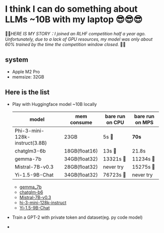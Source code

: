 # I think I can do something about LLMs ~10B with my laptop :sunglasses::sunglasses::sunglasses:  
💢💢*HERE IS MY STORY：I joined an RLHF competition half a year ago. Unfortunately, due to a lack of GPU resources, my model was only about 60% trained by the time the competition window closed.* 💢💢

## system
* Apple M2 Pro
* memsize: 32GB

## Here is the list
* Play with Huggingface model ~10B locally
  
  | model       |mem consume   | bare run on CPU | bare run on MPS 
  | ------------|------------- | --------------- |-----------------|
  | Phi-3-mini-128k-instruct(3.8B) | 23GB         | 5s  🥇      |  **70s** |
  | chatglm3-6b | 18GB(float16)         | 13s  🥈     |   21.8s   |
  | gemma-7b    | 34GB(float32)         | 13321s  🐢     | 11234s 🐢     |
  | Mistral-7B-v0.3    | 28GB(float32)         |  never try      | 15275s 🐌     |
  | Yi-1.5-9B-Chat    | 34GB(float32)         |   76723s 🐌    | never try     |

  * [gemma_7b](https://github.com/h-clickshift/llm_on_laptop/blob/main/x/gemma_7b.md)
  * [chatglm-b6](https://github.com/h-clickshift/llm_on_laptop/edit/main/x/chatglm3-6b.md)
  * [Mistral-7B-v0.3](https://github.com/h-clickshift/llm_on_laptop/blob/main/x/Mistral-7B-v0.3.md)
  * [hi-3-mini-128k-instruct](https://github.com/h-clickshift/llm_on_laptop/blob/main/x/Phi-3-mini-128k-instruct.md)
  * [Yi-1.5-9B-Chat](https://github.com/h-clickshift/llm_on_laptop/blob/main/x/Yi-1.5-9B-Chat.md)

* Train a GPT-2 with private token and dataset(eg. py code model)
* 
